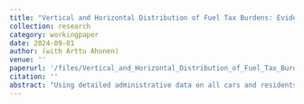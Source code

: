 ```yaml
---
title: "Vertical and Horizontal Distribution of Fuel Tax Burdens: Evidence from Odometer Records in Finland"
collection: research
category: workingpaper
date: 2024-09-01
author: (with Arttu Ahonen)
venue: ''
paperurl: '/files/Vertical_and_Horizontal_Distribution_of_Fuel_Tax_Burdens_Evidence_from_Odometer_Records_in_Finland.pdf'
citation: ''
abstract: "Using detailed administrative data on all cars and residents in Finland, we analyze the distributional implications of Finnish motor fuel taxes both across and within income deciles. We measure fuel tax burdens as the share of household income spent on fuel taxes, and estimate household-level burdens using car-level data on odometer readings, fuel economy and car ownership. Finland has some of the highest fuel taxes in the world, allowing us to observe fuel consumption choices made in an environment with significant fuel costs. Contrary to common belief, we find that fuel taxes are not regressive among all households; instead, upper-middle income households bear the highest tax burdens. Fuel taxes are regressive only among the 67 percent of households that own a car, as car ownership is much less common in the lowest income deciles. Most of the variation in tax burdens, however, is found within rather than across income deciles. Differences across income deciles explain only 1.5 percent of the variation in fuel tax burdens. We find that households that are located outside city centers, have children, or include employed people face higher tax burdens within income deciles. While average fuel tax burdens across income deciles could easily be equalized by redistributing the tax revenue, the within-decile differences are nearly impossible to eliminate even with targeted transfers. This is because less than 50 percent of the overall variation in fuel taxes paid is explained by observable household characteristics."
---
```

